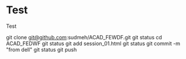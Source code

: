 # Test
Test


git clone git@github.com:sudmeh/ACAD_FEWDF.git
git status
cd ACAD_FEDWF
git status
git add session_01.html
git status
git commit -m "from dell"
git status
git push
